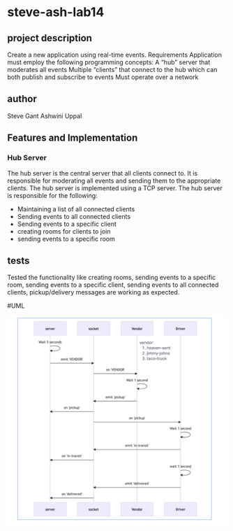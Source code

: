 # steve-ash-lab14

## project description

Create a new application using real-time events.
Requirements
Application must employ the following programming concepts:
A “hub” server that moderates all events
Multiple “clients” that connect to the hub which can both publish and subscribe to events
Must operate over a network

## author

Steve Gant
Ashwini Uppal


## Features and Implementation

### Hub Server

The hub server is the central server that all clients connect to. It is responsible for moderating all events and sending them to the appropriate clients. The hub server is implemented using a TCP server. The hub server is responsible for the following:

* Maintaining a list of all connected clients
* Sending events to all connected clients
* Sending events to a specific client
* creating rooms for clients to join
* sending events to a specific room


## tests
 Tested the functionality like creating rooms, sending events to a specific room, sending events to a specific client, sending events to all connected clients, pickup/delivery messages are working as expected.

 #UML

![UML](./assets/UML.png)


